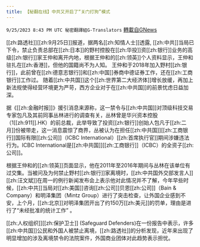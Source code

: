 ```yaml
---
title: 【秘翻在线】中共又开启了“关门打狗”模式
---
```

`9/25/2023 8:43 PM UTC 秘密翻譯組G-Translators` [轉載自GNews](https://gnews.org/articles/1739692)

         
[[zh:路透社]][[zh:9月25日]]报道，据两名[[zh:知情人士]]透露, [[zh:中共]]当局已下令，禁止负责总部在[[zh:日本]]的野村控股在[[zh:华投]]资[[zh:银行]]业务的高级[[zh:银行]]家王仲和离开内地，根据王仲和的[[zh:领英]]个人资料显示，王仲和驻扎在[[zh:香港]]，但他的国籍尚不为人知。 王仲和于2018年加入野村[[zh:银行]]，此前曾在[[zh:德意志银行]]和[[zh:中国]]券商中德证券工作，还在[[zh:工商银行]]工作过。 随着[[zh:中共国]]这个[[zh:世界第二大经济体]]增长放缓，再加上新法规使得经营环境更为严苛，西方企业对于在[[zh:中共国]]的前景忧虑日益加深。

据《[[zh:金融时报]]》援引消息来源称，这一禁令与[[zh:中共国]]对顶级科技交易专家包凡及其前同事丛林进行的调查有关，丛林曾是华兴资本控股（1[[zh:911]].HK）的前总裁，此举导致了投资[[zh:银行]]创始人包凡于[[zh:二月]]份被带走，这一消息震惊了商界，丛被认为在担任[[zh:中共国]][[zh:工商银行]]国际有限[[zh:公司]]（ICBC International）[[zh:首席执行官]]期间涉嫌违法行为。ICBC International是[[zh:中共国]][[zh:工商银行]]（ICBC）的全资子[[zh:公司]]。

根据王仲和的[[zh:领英]]页面显示，他在2011年至2016年期间与丛林在该单位有过交集。当被问及为何禁止野村[[zh:银行]]家离境时，[[zh:中共国外交部发言人]][[zh:汪文斌]]在周一的例行新闻发布会上表示他对此情况并不了解，今年早些时候，[[zh:中共]]当局对[[zh:美国]]咨询[[zh:公司]]贝恩[[zh:公司]]（Bain & Company）和明泽集团（Mintz Group）进行了突击检查，让外国企业感到不安，上个月，[[zh:北京]]对明泽集团开出了约150万[[zh:美元]]的罚单，理由是进行了“未经批准的统计工作” 。

[[zh:人权组织]][[zh:保护卫士]] (Safeguard Defenders)在一份报告中表示，许多[[zh:中共国]]公民和外国人被禁止离境，[[zh:路透社]]的分析发现，近年来出现了明显增加的涉及离境禁令的法院案件，外国商业团体对此趋势表示担忧。
